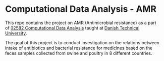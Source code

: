 # Computational Data Analysis - AMR

This repo contains the project on AMR (Antimicrobial resistance) as a part of [02582 Computational Data Analysis](http://kurser.dtu.dk/course/2016-2017/02582) taught at [Danish Technical University](http://www.dtu.dk/english).

The goal of this project is to conduct investigation on the relations between intake of antibiotics and bacterial resistance for medicines based on the feces samples collected from swine and poultry in 8 different countries. 
